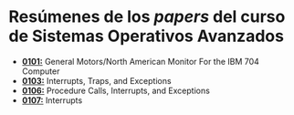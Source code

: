 # Resúmenes de los _papers_ del curso de Sistemas Operativos Avanzados

- [**0101:**](0101/0101.pdf) General Motors/North American Monitor For the IBM 704 Computer
- [**0103:**](0103/0103.pdf) Interrupts, Traps, and Exceptions
- [**0106:**](0106/0106.pdf) Procedure Calls, Interrupts, and Exceptions
- [**0107:**](0107/0107.pdf) Interrupts
